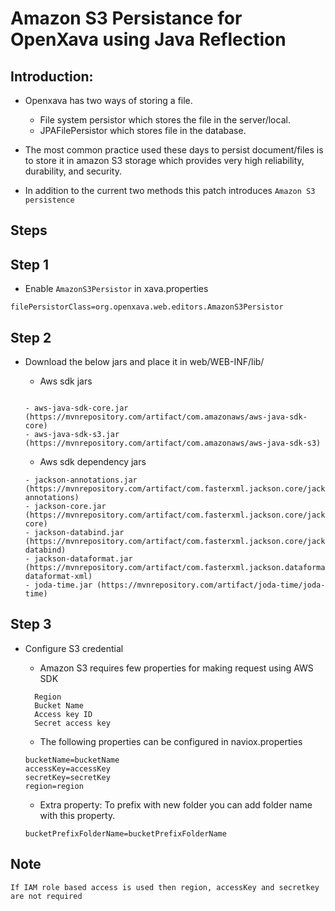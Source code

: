 # Amazon S3 Persistance for OpenXava using Java Reflection

## Introduction:
  - Openxava has two ways of storing a file. 
    - File system persistor which stores the file in the server/local. 
    - JPAFilePersistor which stores file in the database. 

  - The most common practice used these days to persist document/files is to store it in amazon S3 storage which provides very high reliability, durability, and security. 

  - In addition to the current two methods this patch introduces ```Amazon S3 persistence```
  
## Steps
  
   ## Step 1
   - Enable ```AmazonS3Persistor``` in xava.properties
   ```
   filePersistorClass=org.openxava.web.editors.AmazonS3Persistor
   ```
   ## Step 2
   - Download the below jars and place it in web/WEB-INF/lib/
   
	   - Aws sdk jars

	   ```

	   - aws-java-sdk-core.jar (https://mvnrepository.com/artifact/com.amazonaws/aws-java-sdk-core)
	   - aws-java-sdk-s3.jar (https://mvnrepository.com/artifact/com.amazonaws/aws-java-sdk-s3)  

	   ```

	   - Aws sdk dependency jars

	   ```
	   - jackson-annotations.jar (https://mvnrepository.com/artifact/com.fasterxml.jackson.core/jackson-annotations) 
	   - jackson-core.jar (https://mvnrepository.com/artifact/com.fasterxml.jackson.core/jackson-core)
	   - jackson-databind.jar (https://mvnrepository.com/artifact/com.fasterxml.jackson.core/jackson-databind)
	   - jackson-dataformat.jar (https://mvnrepository.com/artifact/com.fasterxml.jackson.dataformat/jackson-dataformat-xml)
	   - joda-time.jar (https://mvnrepository.com/artifact/joda-time/joda-time)
	   ```
   
 
  ## Step 3
  - Configure S3 credential

	- Amazon S3 requires few properties for making request using AWS SDK
	```
	  Region
	  Bucket Name
	  Access key ID
	  Secret access key
	```
	
   	- The following properties can be configured in naviox.properties
	```
	bucketName=bucketName
	accessKey=accessKey
	secretKey=secretKey
	region=region
	```

   	- Extra property: To prefix with new folder you can add folder name with this property.
	```
	bucketPrefixFolderName=bucketPrefixFolderName
	```

## Note
	If IAM role based access is used then region, accessKey and secretkey are not required
